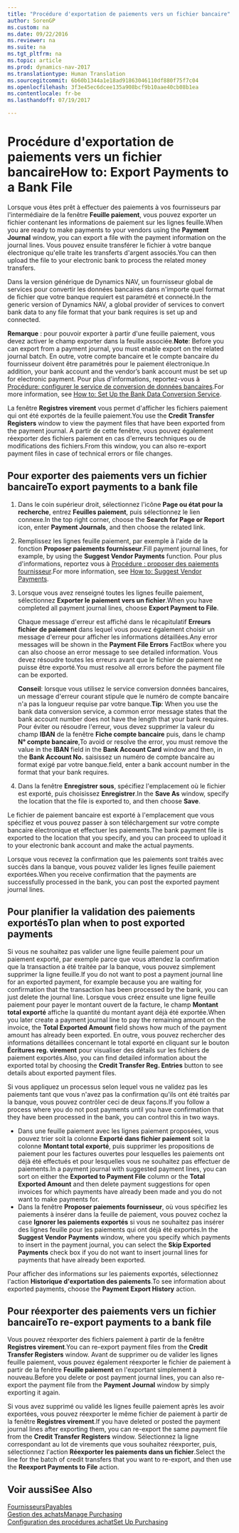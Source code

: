 ```yaml
---
title: "Procédure d'exportation de paiements vers un fichier bancaire"
author: SorenGP
ms.custom: na
ms.date: 09/22/2016
ms.reviewer: na
ms.suite: na
ms.tgt_pltfrm: na
ms.topic: article
ms.prod: dynamics-nav-2017
ms.translationtype: Human Translation
ms.sourcegitcommit: 6b60b1344a1e18ad91863046110df880f75f7c04
ms.openlocfilehash: 3f3e45ec6dcee135a908bcf9b10aae40cb08b1ea
ms.contentlocale: fr-be
ms.lasthandoff: 07/19/2017

---
```


# <a name="how-to-export-payments-to-a-bank-file"></a><span data-ttu-id="3bb2c-102">Procédure d'exportation de paiements vers un fichier bancaire</span><span class="sxs-lookup"><span data-stu-id="3bb2c-102">How to: Export Payments to a Bank File</span></span>
<span data-ttu-id="3bb2c-103">Lorsque vous êtes prêt à effectuer des paiements à vos fournisseurs par l'intermédiaire de la fenêtre **Feuille paiement**, vous pouvez exporter un fichier contenant les informations de paiement sur les lignes feuille.</span><span class="sxs-lookup"><span data-stu-id="3bb2c-103">When you are ready to make payments to your vendors using the **Payment Journal** window, you can export a file with the payment information on the journal lines.</span></span> <span data-ttu-id="3bb2c-104">Vous pouvez ensuite transférer le fichier à votre banque électronique qu'elle traite les transferts d'argent associés.</span><span class="sxs-lookup"><span data-stu-id="3bb2c-104">You can then upload the file to your electronic bank to process the related money transfers.</span></span>

<span data-ttu-id="3bb2c-105">Dans la version générique de Dynamics NAV, un fournisseur global de services pour convertir les données bancaires dans n'importe quel format de fichier que votre banque requiert est paramétré et connecté.</span><span class="sxs-lookup"><span data-stu-id="3bb2c-105">In the generic version of Dynamics NAV, a global provider of services to convert bank data to any file format that your bank requires is set up and connected.</span></span>

<span data-ttu-id="3bb2c-106">**Remarque** : pour pouvoir exporter à partir d'une feuille paiement, vous devez activer le champ exporter dans la feuille associée.</span><span class="sxs-lookup"><span data-stu-id="3bb2c-106">**Note**: Before you can export from a payment journal, you must enable export on the related journal batch.</span></span> <span data-ttu-id="3bb2c-107">En outre, votre compte bancaire et le compte bancaire du fournisseur doivent être paramétrés pour le paiement électronique.</span><span class="sxs-lookup"><span data-stu-id="3bb2c-107">In addition, your bank account and the vendor’s bank account must be set up for electronic payment.</span></span> <span data-ttu-id="3bb2c-108">Pour plus d'informations, reportez-vous à [Procédure: configurer le service de conversion de données bancaires](bank-how-setup-bank-data-conversion-service.md).</span><span class="sxs-lookup"><span data-stu-id="3bb2c-108">For more information, see [How to: Set Up the Bank Data Conversion Service](bank-how-setup-bank-data-conversion-service.md).</span></span>

<span data-ttu-id="3bb2c-109">La fenêtre **Registres virement** vous permet d'afficher les fichiers paiement qui ont été exportés de la feuille paiement.</span><span class="sxs-lookup"><span data-stu-id="3bb2c-109">You use the **Credit Transfer Registers** window to view the payment files that have been exported from the payment journal.</span></span> <span data-ttu-id="3bb2c-110">A partir de cette fenêtre, vous pouvez également réexporter des fichiers paiement en cas d'erreurs techniques ou de modifications des fichiers.</span><span class="sxs-lookup"><span data-stu-id="3bb2c-110">From this window, you can also re-export payment files in case of technical errors or file changes.</span></span>

## <a name="to-export-payments-to-a-bank-file"></a><span data-ttu-id="3bb2c-111">Pour exporter des paiements vers un fichier bancaire</span><span class="sxs-lookup"><span data-stu-id="3bb2c-111">To export payments to a bank file</span></span>
1. <span data-ttu-id="3bb2c-112">Dans le coin supérieur droit, sélectionnez l'icône **Page ou état pour la recherche**, entrez **Feuilles paiement**, puis sélectionnez le lien connexe.</span><span class="sxs-lookup"><span data-stu-id="3bb2c-112">In the top right corner, choose the **Search for Page or Report** icon, enter **Payment Journals**, and then choose the related link.</span></span>
2. <span data-ttu-id="3bb2c-113">Remplissez les lignes feuille paiement, par exemple à l'aide de la fonction **Proposer paiements fournisseur**.</span><span class="sxs-lookup"><span data-stu-id="3bb2c-113">Fill payment journal lines, for example, by using the **Suggest Vendor Payments** function.</span></span> <span data-ttu-id="3bb2c-114">Pour plus d'informations, reportez vous à [Procédure : proposer des paiements fournisseur](payables-how-suggest-vendor-payments.md).</span><span class="sxs-lookup"><span data-stu-id="3bb2c-114">For more information, see [How to: Suggest Vendor Payments](payables-how-suggest-vendor-payments.md).</span></span>  
3. <span data-ttu-id="3bb2c-115">Lorsque vous avez renseigné toutes les lignes feuille paiement, sélectionnez **Exporter le paiement vers un fichier**.</span><span class="sxs-lookup"><span data-stu-id="3bb2c-115">When you have completed all payment journal lines, choose **Export Payment to File**.</span></span>

    <span data-ttu-id="3bb2c-116">Chaque message d'erreur est affiché dans le récapitulatif **Erreurs fichier de paiement** dans lequel vous pouvez également choisir un message d'erreur pour afficher les informations détaillées.</span><span class="sxs-lookup"><span data-stu-id="3bb2c-116">Any error messages will be shown in the **Payment File Errors** FactBox where you can also choose an error message to see detailed information.</span></span> <span data-ttu-id="3bb2c-117">Vous devez résoudre toutes les erreurs avant que le fichier de paiement ne puisse être exporté.</span><span class="sxs-lookup"><span data-stu-id="3bb2c-117">You must resolve all errors before the payment file can be exported.</span></span>

    <span data-ttu-id="3bb2c-118">**Conseil**: lorsque vous utilisez le service conversion données bancaires, un message d'erreur courant stipule que le numéro de compte bancaire n'a pas la longueur requise par votre banque.</span><span class="sxs-lookup"><span data-stu-id="3bb2c-118">**Tip**: When you use the bank data conversion service, a common error message states that the bank account number does not have the length that your bank requires.</span></span> <span data-ttu-id="3bb2c-119">Pour éviter ou résoudre l'erreur, vous devez supprimer la valeur du champ **IBAN** de la fenêtre **Fiche compte bancaire** puis, dans le champ **N° compte bancaire**,</span><span class="sxs-lookup"><span data-stu-id="3bb2c-119">To avoid or resolve the error, you must remove the value in the **IBAN** field in the **Bank Account Card** window and then, in the **Bank Account No.**</span></span> <span data-ttu-id="3bb2c-120">saisissez un numéro de compte bancaire au format exigé par votre banque.</span><span class="sxs-lookup"><span data-stu-id="3bb2c-120">field, enter a bank account number in the format that your bank requires.</span></span>
4. <span data-ttu-id="3bb2c-121">Dans la fenêtre **Enregistrer sous**, spécifiez l'emplacement où le fichier est exporté, puis choisissez **Enregistrer**.</span><span class="sxs-lookup"><span data-stu-id="3bb2c-121">In the **Save As** window, specify the location that the file is exported to, and then choose **Save**.</span></span>

<span data-ttu-id="3bb2c-122">Le fichier de paiement bancaire est exporté à l'emplacement que vous spécifiez et vous pouvez passer à son téléchargement sur votre compte bancaire électronique et effectuer les paiements.</span><span class="sxs-lookup"><span data-stu-id="3bb2c-122">The bank payment file is exported to the location that you specify, and you can proceed to upload it to your electronic bank account and make the actual payments.</span></span>

<span data-ttu-id="3bb2c-123">Lorsque vous recevez la confirmation que les paiements sont traités avec succès dans la banque, vous pouvez valider les lignes feuille paiement exportées.</span><span class="sxs-lookup"><span data-stu-id="3bb2c-123">When you receive confirmation that the payments are successfully processed in the bank, you can post the exported payment journal lines.</span></span>

## <a name="to-plan-when-to-post-exported-payments"></a><span data-ttu-id="3bb2c-124">Pour planifier la validation des paiements exportés</span><span class="sxs-lookup"><span data-stu-id="3bb2c-124">To plan when to post exported payments</span></span>
<span data-ttu-id="3bb2c-125">Si vous ne souhaitez pas valider une ligne feuille paiement pour un paiement exporté, par exemple parce que vous attendez la confirmation que la transaction a été traitée par la banque, vous pouvez simplement supprimer la ligne feuille.</span><span class="sxs-lookup"><span data-stu-id="3bb2c-125">If you do not want to post a payment journal line for an exported payment, for example because you are waiting for confirmation that the transaction has been processed by the bank, you can just delete the journal line.</span></span> <span data-ttu-id="3bb2c-126">Lorsque vous créez ensuite une ligne feuille paiement pour payer le montant ouvert de la facture, le champ **Montant total exporté** affiche la quantité du montant ayant déjà été exportée.</span><span class="sxs-lookup"><span data-stu-id="3bb2c-126">When you later create a payment journal line to pay the remaining amount on the invoice, the **Total Exported Amount** field shows how much of the payment amount has already been exported.</span></span> <span data-ttu-id="3bb2c-127">En outre, vous pouvez rechercher des informations détaillées concernant le total exporté en cliquant sur le bouton **Écritures reg. virement** pour visualiser des détails sur les fichiers de paiement exportés.</span><span class="sxs-lookup"><span data-stu-id="3bb2c-127">Also, you can find detailed information about the exported total by choosing the **Credit Transfer Reg. Entries** button to see details about exported payment files.</span></span>

<span data-ttu-id="3bb2c-128">Si vous appliquez un processus selon lequel vous ne validez pas les paiements tant que vous n'avez pas la confirmation qu'ils ont été traités par la banque, vous pouvez contrôler ceci de deux façons.</span><span class="sxs-lookup"><span data-stu-id="3bb2c-128">If you follow a process where you do not post payments until you have confirmation that they have been processed in the bank, you can control this in two ways.</span></span>

* <span data-ttu-id="3bb2c-129">Dans une feuille paiement avec les lignes paiement proposées, vous pouvez trier soit la colonne **Exporté dans fichier paiement** soit la colonne **Montant total exporté**, puis supprimer les propositions de paiement pour les factures ouvertes pour lesquelles les paiements ont déjà été effectués et pour lesquelles vous ne souhaitez pas effectuer de paiements.</span><span class="sxs-lookup"><span data-stu-id="3bb2c-129">In a payment journal with suggested payment lines, you can sort on either the **Exported to Payment File** column or the **Total Exported Amount** and then delete payment suggestions for open invoices for which payments have already been made and you do not want to make payments for.</span></span>
* <span data-ttu-id="3bb2c-130">Dans la fenêtre **Proposer paiements fournisseur**, où vous spécifiez les paiements à insérer dans la feuille de paiement, vous pouvez cochez la case **Ignorer les paiements exportés** si vous ne souhaitez pas insérer des lignes feuille pour les paiements qui ont déjà été exportés.</span><span class="sxs-lookup"><span data-stu-id="3bb2c-130">In the **Suggest Vendor Payments** window, where you specify which payments to insert in the payment journal, you can select the **Skip Exported Payments** check box if you do not want to insert journal lines for payments that have already been exported.</span></span>

<span data-ttu-id="3bb2c-131">Pour afficher des informations sur les paiements exportés, sélectionnez l'action **Historique d'exportation des paiements**.</span><span class="sxs-lookup"><span data-stu-id="3bb2c-131">To see information about exported payments, choose the **Payment Export History** action.</span></span>

## <a name="to-re-export-payments-to-a-bank-file"></a><span data-ttu-id="3bb2c-132">Pour réexporter des paiements vers un fichier bancaire</span><span class="sxs-lookup"><span data-stu-id="3bb2c-132">To re-export payments to a bank file</span></span>
<span data-ttu-id="3bb2c-133">Vous pouvez réexporter des fichiers paiement à partir de la fenêtre **Registres virement**.</span><span class="sxs-lookup"><span data-stu-id="3bb2c-133">You can re-export payment files from the **Credit Transfer Registers** window.</span></span> <span data-ttu-id="3bb2c-134">Avant de supprimer ou de valider les lignes feuille paiement, vous pouvez également réexporter le fichier de paiement à partir de la fenêtre **Feuille paiement** en l'exportant simplement à nouveau.</span><span class="sxs-lookup"><span data-stu-id="3bb2c-134">Before you delete or post payment journal lines, you can also re-export the payment file from the **Payment Journal** window by simply exporting it again.</span></span>

<span data-ttu-id="3bb2c-135">Si vous avez supprimé ou validé les lignes feuille paiement après les avoir exportées, vous pouvez réexporter le même fichier de paiement à partir de la fenêtre **Registres virement**.</span><span class="sxs-lookup"><span data-stu-id="3bb2c-135">If you have deleted or posted the payment journal lines after exporting them, you can re-export the same payment file from the **Credit Transfer Registers** window.</span></span> <span data-ttu-id="3bb2c-136">Sélectionnez la ligne correspondant au lot de virements que vous souhaitez réexporter, puis, sélectionnez l'action **Réexporter les paiements dans un fichier**.</span><span class="sxs-lookup"><span data-stu-id="3bb2c-136">Select the line for the batch of credit transfers that you want to re-export, and then use the **Reexport Payments to File** action.</span></span>

## <a name="see-also"></a><span data-ttu-id="3bb2c-137">Voir aussi</span><span class="sxs-lookup"><span data-stu-id="3bb2c-137">See Also</span></span>
[<span data-ttu-id="3bb2c-138">Fournisseurs</span><span class="sxs-lookup"><span data-stu-id="3bb2c-138">Payables</span></span>](payables-manage-payables.md)  
[<span data-ttu-id="3bb2c-139">Gestion des achats</span><span class="sxs-lookup"><span data-stu-id="3bb2c-139">Manage Purchasing</span></span>](purchasing-manage-purchasing.md)  
[<span data-ttu-id="3bb2c-140">Configuration des procédures achat</span><span class="sxs-lookup"><span data-stu-id="3bb2c-140">Set Up Purchasing</span></span>](purchasing-setup-purchasing.md)

